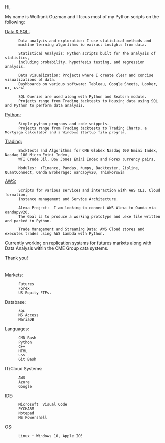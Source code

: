 Hi, 

My name is Wolfrank Guzman and I focus most of my Python scripts on the following:

[Data & SQL:](https://github.com/guzmanwolfrank/Data-SQL) 

          Data analysis and exploration: I use statistical methods and 
          machine learning algorithms to extract insights from data.
          
          Statistical Analysis: Python scripts built for the analysis of statistics,
          including probability, hypothesis testing, and regression analysis.
          
          Data visualization: Projects where I create clear and concise visualizations of data. 
          Dashboards on various software: Tableau, Google Sheets, Looker, BI, Excel

          SQL Queries are used along with Python and Seaborn module.
          Projects range from Trading backtests to Housing data using SQL and Python to perform data analysis. 
          

[Python:](https://github.com/guzmanwolfrank/Python)

          Simple python programs and code snippets.  
          Projects range from Trading backtests to Trading Charts, a Mortgage calculator and a Windows Startup file program. 

[Trading:](https://github.com/guzmanwolfrank/Trading)

          Backtests and Algorithms for CME Globex Nasdaq 100 Emini Index, Nasdaq 100 Micro Emini Index,
          WTI Crude Oil, Dow Jones Emini Index and Forex currency pairs. 
          
          Modules:  YFinance, Pandas, Numpy, Backtester, Zipline, QuantConnect, Oanda Brokerage: oandapyv20, Thinkorswim 
                    

[AWS:](https://github.com/guzmanwolfrank/AWS-Cloud)

          Scripts for various services and interaction with AWS CLI. Cloud formation,
          Instance management and Service Architecture. 
          
          Alexa Project:  I am looking to connect AWS Alexa to Oanda via oandapyv20. 
          The Goal is to produce a working prototype and .exe file written and packed in Python. 
          
          Trade Management and Streaming Data: AWS Cloud stores and executes trades using AWS Lambda with Python. 

                    
          
Currently working on replication systems for futures markets along with Data Analysis within the CME Group data systems. 



Thank you! 

#




Markets: 

          Futures
          Forex
          US Equity ETFs.


Database: 
         
          SQL
          MS Access
          MariaDB 

Languages:  
    
          CMD Bash
          Python
          C++
          HTML
          CSS
          Git Bash
         

IT/Cloud Systems:  
  
          AWS
          Azure 
          Google 

                      

IDE:  

          Microsoft  Visual Code
          PYCHARM 
          Notepad 
          MS Powershell  

OS:       

          Linux + Windows 10, Apple IOS 


#




